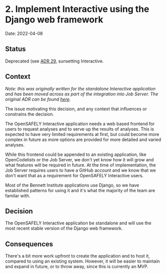 # 2. Implement Interactive using the Django web framework

Date: 2022-04-08

## Status

Deprecated (see [ADR 29](0029-sunset-osi-interactive.md), sunsetting Interactive.

## Context

*Note: this was originally written for the standalone Interactive application and has been moved across as part of the integration into Job Server. The original ADR can be found [here](https://github.com/opensafely-core/interactive.opensafely.org/blob/main/docs/adr/0002-implement-using-the-django-web-framework.md).*

The issue motivating this decision, and any context that influences or constrains the decision.

The OpenSAFELY Interactive application needs a web based frontend for users to request analyses and to serve up the results of analyses. This is expected to have very limited requirements at first, but could become more complex in future as more options are provided for more detailed and varied analyses.

While this frontend could be appended to an existing application, like OpenCodelists or the Job Server, we don't yet know how it will grow and what features will be required in future. At the time of implementation, the Job Server requires users to have a GitHub account and we know that we don't want that as a requirement for OpenSAFELY Interactive users.

Most of the Bennett Institute applications use Django, so we have established patterns for using it and it's what the majority of the team are familar with.

## Decision

The OpenSAFELY Interactive application be standalone and will use the most recent stable version of the Django web framework.

## Consequences

There's a bit more work upfront to create the application and to host it, compared to using an existing system. However, it will be easier to maintain and expand in future, or to throw away, since this is currently an MVP.
